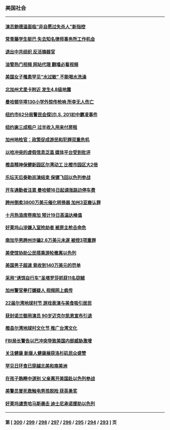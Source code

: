 ### 美国社会
---
#### [演员鲍德温面临“非自愿过失杀人”新指控](../../pages/ncid1078160/n14098240.md?10190845) 
#### [常青藤学生挺巴 失去知名律师事务所工作机会](../../pages/ncid1078160/n14098159.md?10190845) 
#### [退出中共组织 反活摘器官](../../pages/ncid1078160/n14098051.md?10190845) 
#### [油管热门视频 网站代理 翻墙必看视频](http://138.2.39.72:81/youtube.html?epic-marker?10190845)
#### [美国女子罹患罕见“水过敏” 不能喝水洗澡](../../pages/ncid1078160/n14097714.md?10190845) 
#### [北加州尤里卡附近  发生4.8级地震](../../pages/ncid1078160/n14097733.md?10190845) 
#### [曼哈顿华埠130小学外惊传枪响 所幸无人伤亡](../../pages/ncid1078160/n14097685.md?10190845) 
#### [纽约市62分局警民会探讨I.S. 201初中霸凌事件](../../pages/ncid1078160/n14097620.md?10190845) 
#### [纽约逾三成租户 过半收入用来付房租](../../pages/ncid1078160/n14097677.md?10190845) 
#### [加州地检官：政策促成游民和犯罪双重危机](../../pages/ncid1078160/n14097497.md?10190845) 
#### [以哈冲突的虚假信息泛滥 媒体平台受到批评](../../pages/ncid1078160/n14097471.md?10190845) 
#### [橙县精神保健新园区尔湾动工 比橙市园区大2倍](../../pages/ncid1078160/n14097456.md?10190845) 
#### [乐坛天后泰勒巡演结束 保镖飞回以色列参战](../../pages/ncid1078160/n14097381.md?10190845) 
#### [开车通勤者注意 曼哈顿16日起调涨路边停车费](../../pages/ncid1078160/n14096829.md?10190845) 
#### [跨州倒卖3800万美元催化转换器 加州3亚裔认罪](../../pages/ncid1078160/n14096764.md?10190845) 
#### [十月热浪席卷南加 预计19日高温达峰值](../../pages/ncid1078160/n14096728.md?10190845) 
#### [好莱坞山涉嫌入室抢劫者 被房主枪击命危](../../pages/ncid1078160/n14096716.md?10190845) 
#### [南加华男跨州诈骗2.6万美元未遂 被控3项重罪](../../pages/ncid1078160/n14096707.md?10190845) 
#### [美使馆协助公民搭乘游轮撤离以色列](../../pages/ncid1078160/n14096558.md?10190845) 
#### [美国男子超速 竟收到140万美元的罚单](../../pages/ncid1078160/n14096580.md?10190845) 
#### [采用“诱饵自行车”圣塔罗莎抓获11名窃贼](../../pages/ncid1078160/n14096423.md?10190845) 
#### [加州警官拳打嫌疑人 视频网上疯传](../../pages/ncid1078160/n14096324.md?10190845) 
#### [22届尔湾地球村节 游戏表演与美食吸引居民](../../pages/ncid1078160/n14096057.md?10190845) 
#### [获封诺兰御用演员 90岁迈克尔凯恩宣布引退](../../pages/ncid1078160/n14095892.md?10190845) 
#### [橙县尔湾地球村文化节 推广台湾文化](../../pages/ncid1078160/n14095896.md?10190845) 
#### [FBI局长警告以巴冲突导致美国内部威胁激增](../../pages/ncid1078160/n14095800.md?10190845) 
#### [关注健康 新唐人健康展获洛杉矶民众盛赞](../../pages/ncid1078160/n14095614.md?10190845) 
#### [罕见日环食已穿越北美和南美洲](../../pages/ncid1078160/n14095471.md?10190845) 
#### [在孩子熟睡中道别 父亲离开美国赴以色列参战](../../pages/ncid1078160/n14095425.md?10190845) 
#### [美警员冒死救触电男孩脱险 获英勇奖](../../pages/ncid1078160/n14095186.md?10190845) 
#### [好莱坞谴责哈马斯袭击 迪士尼承诺援助以色列](../../pages/ncid1078160/n14095371.md?10190845) 

---
#### 第 [ [300](./300.md?10190845) / [299](./299.md?10190845) / [298](./298.md?10190845) / [297](./297.md?10190845) / [296](./296.md?10190845) / [295](./295.md?10190845) / [294](./294.md?10190845) / [293](./293.md?10190845) ] 页
